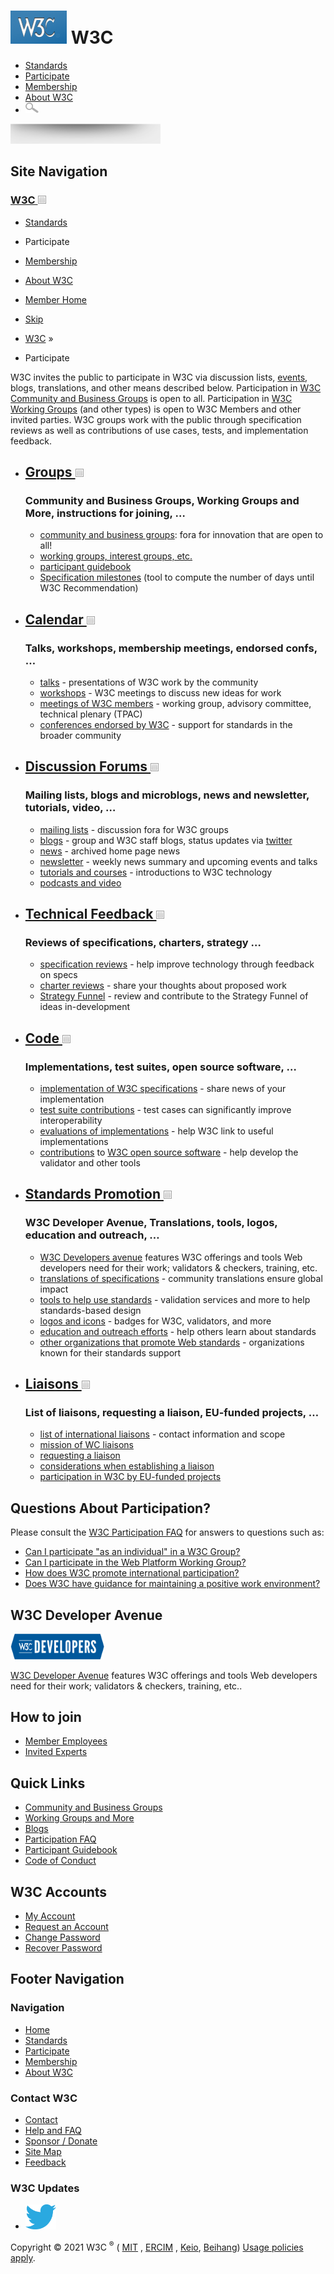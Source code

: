 [<img src="/2008/site/images/logo-w3c-mobile-lg" alt="W3C" width="90" height="53" />](/) <span class="alt-logo">W3C</span>
==========================================================================================================================

-   [Standards](/standards/)
-   [Participate](/participate/)
-   [Membership](/Consortium/membership)
-   [About W3C](/Consortium/)
-   <img src="/2008/site/images/search-button" alt="Search" class="submit" width="21" height="17" />

<img src="/2008/site/images/logo-shadow" height="32" />

Site Navigation
---------------

### <span class="ribbon">[W3C <img src="/2008/site/images/header-link" alt="Header link" class="header-link" width="13" height="13" />](/ "Up to W3C")</span>

-   [Standards](/standards/)
-   <span class="current">Participate</span>
-   [Membership](/Consortium/membership.html)
-   [About W3C](/Consortium/)
-   [Member Home](/Member/)

  

-   [Skip](#w3c_content_body "Skip to content (e.g., when browsing via audio)")
-   [W3C](/) <span class="cr">»</span> 
-   Participate

W3C invites the public to participate in W3C via discussion lists, [events](eventscal.html), blogs, translations, and other means described below. Participation in [W3C Community and Business Groups](/community/) is open to all. Participation in [W3C Working Groups](/groups/) (and other types) is open to W3C Members and other invited parties. W3C groups work with the public through specification reviews as well as contributions of use cases, tests, and implementation feedback.

-   [<span class="icon"></span>Groups <img src="/2008/site/images/header-link" alt="Header link" class="header-link" width="13" height="13" />](/groups/)
    -----------------------------------------------------------------------------------------------------------------------------------------------------

    ### <span class="expand_section">Community and Business Groups, Working Groups and More, instructions for joining, … </span>

    -   [community and business groups](/community/): fora for innovation that are open to all!
    -   [working groups, interest groups, etc.](/groups/wg/)
    -   [participant guidebook](/Guide/)
    -   [Specification milestones](https://w3c.github.io/spec-releases/milestones/) (tool to compute the number of days until W3C Recommendation)

-   [<span class="icon"></span>Calendar <img src="/2008/site/images/header-link" alt="Header link" class="header-link" width="13" height="13" />](/participate/eventscal.html)
    --------------------------------------------------------------------------------------------------------------------------------------------------------------------------

    ### <span class="expand_section">Talks, workshops, membership meetings, endorsed confs, …</span>

    -   [talks](/blog/talks/events/) - presentations of W3C work by the community
    -   [workshops](/2003/08/Workshops/) - W3C meetings to discuss new ideas for work
    -   [meetings of W3C members](/participate/meetings) - working group, advisory committee, technical plenary (TPAC)
    -   [conferences endorsed by W3C](/participate/otherevents/) - support for standards in the broader community

-   [<span class="icon"></span>Discussion Forums <img src="/2008/site/images/header-link" alt="Header link" class="header-link" width="13" height="13" />](/participate/discussion.html)
    ------------------------------------------------------------------------------------------------------------------------------------------------------------------------------------

    ### <span class="expand_section">Mailing lists, blogs and microblogs, news and newsletter, tutorials, video, …</span>

    -   [mailing lists](/Mail/) - discussion fora for W3C groups
    -   [blogs](/blog/) - group and W3C staff blogs, status updates via [twitter](https://www.twitter.com/W3C)
    -   [news](/News/) - archived home page news
    -   [newsletter](/News/Public/) - weekly news summary and upcoming events and talks
    -   [tutorials and courses](/2002/03/tutorials) - introductions to W3C technology
    -   [podcasts and video](podcastsvideo)

-   [<span class="icon"></span>Technical Feedback <img src="/2008/site/images/header-link" alt="Header link" class="header-link" width="13" height="13" />](/participate/review.html)
    ---------------------------------------------------------------------------------------------------------------------------------------------------------------------------------

    ### <span class="expand_section">Reviews of specifications, charters, strategy …</span>

    -   [specification reviews](review#specs) - help improve technology through feedback on specs
    -   [charter reviews](review#charters) - share your thoughts about proposed work
    -   [Strategy Funnel](https://www.w3.org/Strategy/Funnel) - review and contribute to the Strategy Funnel of ideas in-development

-   [<span class="icon"></span>Code <img src="/2008/site/images/header-link" alt="Header link" class="header-link" width="13" height="13" />](/participate/implementation.html)
    ---------------------------------------------------------------------------------------------------------------------------------------------------------------------------

    ### <span class="expand_section">Implementations, test suites, open source software, … </span>

    -   [implementation of W3C specifications](implementation#implement) - share news of your implementation
    -   [test suite contributions](implementation#testsuite) - test cases can significantly improve interoperability
    -   [evaluations of implementations](implementation#evaluate) - help W3C link to useful implementations
    -   [contributions](implementation#opensource) to [W3C open source software](/Status.html) - help develop the validator and other tools

-   [<span class="icon"></span>Standards Promotion <img src="/2008/site/images/header-link" alt="Header link" class="header-link" width="13" height="13" />](/participate/promote.html)
    -----------------------------------------------------------------------------------------------------------------------------------------------------------------------------------

    ### <span class="expand_section">W3C Developer Avenue, Translations, tools, logos, education and outreach, … </span>

    -   [W3C Developers avenue](https://www.w3.org/developers/) features W3C offerings and tools Web developers need for their work; validators & checkers, training, etc.
    -   [translations of specifications](/Consortium/Translation/) - community translations ensure global impact
    -   [tools to help use standards](/QA/Tools/) - validation services and more to help standards-based design
    -   [logos and icons](/Consortium/Legal/logo-usage-20000308) - badges for W3C, validators, and more
    -   [education and outreach efforts](promote#education) - help others learn about standards
    -   [other organizations that promote Web standards](promote#orgs) - organizations known for their standards support

-   [<span class="icon"></span>Liaisons <img src="/2008/site/images/header-link" alt="Header link" class="header-link" width="13" height="13" />](/2001/11/StdLiaison.html)
    -----------------------------------------------------------------------------------------------------------------------------------------------------------------------

    ### <span class="expand_section">List of liaisons, requesting a liaison, EU-funded projects, … </span>

    -   [list of international liaisons](/2001/11/StdLiaison.html#main) - contact information and scope
    -   [mission of WC liaisons](/2001/11/StdLiaison#mission)
    -   [requesting a liaison](/2001/11/StdLiaison#contact)
    -   [considerations when establishing a liaison](/2001/11/StdLiaison#considerations)
    -   [participation in W3C by EU-funded projects](/participate/eu-research)

Questions About Participation?
------------------------------

Please consult the [W3C Participation FAQ](faq.html) for answers to questions such as:

-   [Can I participate "as an individual" in a W3C Group?](faq#individual)
-   [Can I participate in the Web Platform Working Group?](faq#htmlwg)
-   [How does W3C promote international participation?](faq#international)
-   [Does W3C have guidance for maintaining a positive work environment?](faq.html#pwet)

W3C Developer Avenue
--------------------

[<img src="/2015/10/W3C-Developers_Assets/W3C-Developers-Dark.png" alt="W3C Developers" width="150" />](/developers/)

[W3C Developer Avenue](/developers/) features W3C offerings and tools Web developers need for their work; validators & checkers, training, etc..

How to join
-----------

-   [Member Employees](/participate/members)
-   [Invited Experts](/participate/invited-experts/)

Quick Links
-----------

-   [Community and Business Groups](/community/)
-   [Working Groups and More](/groups/)
-   [Blogs](/blog/)
-   [Participation FAQ](/participate/faq.html)
-   [Participant Guidebook](/Guide/ "Member-only Participant Guidebook")
-   [Code of Conduct](/Consortium/cepc/)

W3C Accounts
------------

-   [My Account](/users/myprofile)
-   [Request an Account](/accounts/request)
-   [Change Password](/users/myprofile/edit/password)
-   [Recover Password](/accounts/recover)

Footer Navigation
-----------------

### Navigation

-   [Home](/)
-   [Standards](/standards/)
-   [Participate](/participate/)
-   [Membership](/Consortium/membership)
-   [About W3C](/Consortium/)

### Contact W3C

-   [Contact](/Consortium/contact)
-   [Help and FAQ](/Help/)
-   [Sponsor / Donate](/Consortium/sponsor/)
-   [Site Map](/Consortium/siteindex)
-   [Feedback](https://lists.w3.org/Archives/Public/site-comments/)

### W3C Updates

-   [<img src="/2008/site/images/Twitter_bird_logo_2012.svg" alt="Twitter" class="social-icon" height="40" />](https://twitter.com/W3C "Follow W3C on Twitter")

Copyright © 2021 W3C <sup>®</sup> ( [MIT](https://www.csail.mit.edu/) , [ERCIM](https://www.ercim.eu/) , [Keio](https://www.keio.ac.jp/), [Beihang](https://ev.buaa.edu.cn/)) [Usage policies apply](/Consortium/Legal/ipr-notice).
